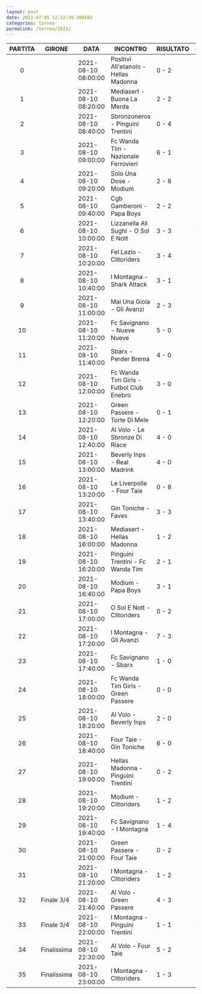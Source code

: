 ```yaml
---
layout: post
date: 2022-07-05 12:32:39.308182
categories: torneo
permalink: /torneo/2021/
---
```

| PARTITA | GIRONE | DATA|  INCONTRO | RISULTATO | GENERE |DETTAGLI |
|:-----:|-----|-----|-------|------|----|------|
0| | 2021-08-10 08:00:00| Positivi All'etanolo - Hellas Madonna| 0 - 2| 🍻| [Info](/calciosplash_lizzana/partite/2021/#partita0)
1| | 2021-08-10 08:20:00| Mediasert - Buona La Merda| 2 - 2| 🍻| [Info](/calciosplash_lizzana/partite/2021/#partita1)
2| | 2021-08-10 08:40:00| Sbronzoneros - Pinguini Trentini| 0 - 4| 🍻| [Info](/calciosplash_lizzana/partite/2021/#partita2)
3| | 2021-08-10 09:00:00| Fc Wanda Tim - Nazionale Ferrovieri| 6 - 1| 🍻| [Info](/calciosplash_lizzana/partite/2021/#partita3)
4| | 2021-08-10 09:20:00| Solo Una Dose - Modium| 2 - 8| 🍻| [Info](/calciosplash_lizzana/partite/2021/#partita4)
5| | 2021-08-10 09:40:00| Cgb Gamberoni - Papa Boys| 2 - 2| 🍻| [Info](/calciosplash_lizzana/partite/2021/#partita5)
6| | 2021-08-10 10:00:00| Lizzanella All Sughi - O Sol E Nott| 3 - 3| 🍸| [Info](/calciosplash_lizzana/partite/2021/#partita6)
7| | 2021-08-10 10:20:00| Fel Lazio - Clitoriders| 3 - 4| 🍻| [Info](/calciosplash_lizzana/partite/2021/#partita7)
8| | 2021-08-10 10:40:00| I Montagna - Shark Attack| 3 - 1| 🍻| [Info](/calciosplash_lizzana/partite/2021/#partita8)
9| | 2021-08-10 11:00:00| Mai Una Gioia - Gli Avanzi| 2 - 3| 🍻| [Info](/calciosplash_lizzana/partite/2021/#partita9)
10| | 2021-08-10 11:20:00| Fc Savignano - Nueve Nueve| 5 - 0| 🍻| [Info](/calciosplash_lizzana/partite/2021/#partita10)
11| | 2021-08-10 11:40:00| Sbarx - Perder Brema| 4 - 0| 🍻| [Info](/calciosplash_lizzana/partite/2021/#partita11)
12| | 2021-08-10 12:00:00| Fc Wanda Tim Girls - Futbol Club Enebro| 3 - 0| 🍸| [Info](/calciosplash_lizzana/partite/2021/#partita12)
13| | 2021-08-10 12:20:00| Green Passere - Torte Di Mele| 0 - 1| 🍸| [Info](/calciosplash_lizzana/partite/2021/#partita13)
14| | 2021-08-10 12:40:00| Al Volo - Le Sbronze Di Riace| 4 - 0| 🍸| [Info](/calciosplash_lizzana/partite/2021/#partita14)
15| | 2021-08-10 13:00:00| Beverly Inps - Real Madrink| 4 - 0| 🍸| [Info](/calciosplash_lizzana/partite/2021/#partita15)
16| | 2021-08-10 13:20:00| Le Liverpolle - Four Taie| 0 - 8| 🍸| [Info](/calciosplash_lizzana/partite/2021/#partita16)
17| | 2021-08-10 13:40:00| Gin Toniche - Faves| 3 - 3| 🍸| [Info](/calciosplash_lizzana/partite/2021/#partita17)
18| | 2021-08-10 16:00:00| Mediasert - Hellas Madonna| 1 - 2| 🍸| [Info](/calciosplash_lizzana/partite/2021/#partita18)
19| | 2021-08-10 16:20:00| Pinguini Trentini - Fc Wanda Tim| 2 - 1| 🍸| [Info](/calciosplash_lizzana/partite/2021/#partita19)
20| | 2021-08-10 16:40:00| Modium - Papa Boys| 3 - 1| 🍻| [Info](/calciosplash_lizzana/partite/2021/#partita20)
21| | 2021-08-10 17:00:00| O Sol E Nott - Clitoriders| 0 - 2| 🍻| [Info](/calciosplash_lizzana/partite/2021/#partita21)
22| | 2021-08-10 17:20:00| I Montagna - Gli Avanzi| 7 - 3| 🍻| [Info](/calciosplash_lizzana/partite/2021/#partita22)
23| | 2021-08-10 17:40:00| Fc Savignano - Sbarx| 1 - 0| 🍻| [Info](/calciosplash_lizzana/partite/2021/#partita23)
24| | 2021-08-10 18:00:00| Fc Wanda Tim Girls - Green Passere| 0 - 0| 🍸| [Info](/calciosplash_lizzana/partite/2021/#partita24)
25| | 2021-08-10 18:20:00| Al Volo - Beverly Inps| 2 - 0| 🍸| [Info](/calciosplash_lizzana/partite/2021/#partita25)
26| | 2021-08-10 18:40:00| Four Taie - Gin Toniche| 6 - 0| 🍸| [Info](/calciosplash_lizzana/partite/2021/#partita26)
27| | 2021-08-10 19:00:00| Hellas Madonna - Pinguini Trentini| 0 - 2| 🍻| [Info](/calciosplash_lizzana/partite/2021/#partita27)
28| | 2021-08-10 19:20:00| Modium - Clitoriders| 1 - 2| 🍻| [Info](/calciosplash_lizzana/partite/2021/#partita28)
29| | 2021-08-10 19:40:00| Fc Savignano - I Montagna| 1 - 4| 🍻| [Info](/calciosplash_lizzana/partite/2021/#partita29)
30| | 2021-08-10 21:00:00| Green Passere - Four Taie| 0 - 2| 🍸| [Info](/calciosplash_lizzana/partite/2021/#partita30)
31| | 2021-08-10 21:20:00| I Montagna - Clitoriders| 1 - 2| 🍸| [Info](/calciosplash_lizzana/partite/2021/#partita31)
32| Finale 3/4| 2021-08-10 21:40:00| Al Volo - Green Passere| 4 - 3| 🍸| [Info](/calciosplash_lizzana/partite/2021/#partita32)
33| Finale 3/4| 2021-08-10 22:00:00| I Montagna - Pinguini Trentini| 1 - 1| 🍸| [Info](/calciosplash_lizzana/partite/2021/#partita33)
34| Finalissima| 2021-08-10 22:30:00| Al Volo - Four Taie| 5 - 2| 🍸| [Info](/calciosplash_lizzana/partite/2021/#partita34)
35| Finalissima| 2021-08-10 23:00:00| I Montagna - Clitoriders| 1 - 3| 🍻| [Info](/calciosplash_lizzana/partite/2021/#partita35)